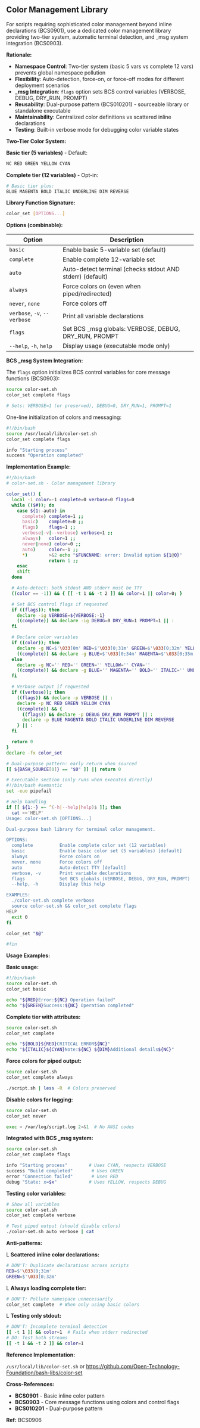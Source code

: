 ## Color Management Library

For scripts requiring sophisticated color management beyond inline declarations (BCS0901), use a dedicated color management library providing two-tier system, automatic terminal detection, and _msg system integration (BCS0903).

**Rationale:**

- **Namespace Control**: Two-tier system (basic 5 vars vs complete 12 vars) prevents global namespace pollution
- **Flexibility**: Auto-detection, force-on, or force-off modes for different deployment scenarios
- **_msg Integration**: `flags` option sets BCS control variables (VERBOSE, DEBUG, DRY_RUN, PROMPT)
- **Reusability**: Dual-purpose pattern (BCS010201) - sourceable library or standalone executable
- **Maintainability**: Centralized color definitions vs scattered inline declarations
- **Testing**: Built-in verbose mode for debugging color variable states

**Two-Tier Color System:**

**Basic tier (5 variables)** - Default:
```bash
NC RED GREEN YELLOW CYAN
```

**Complete tier (12 variables)** - Opt-in:
```bash
# Basic tier plus:
BLUE MAGENTA BOLD ITALIC UNDERLINE DIM REVERSE
```

**Library Function Signature:**

```bash
color_set [OPTIONS...]
```

**Options (combinable):**

| Option | Description |
|--------|-------------|
| `basic` | Enable basic 5-variable set (default) |
| `complete` | Enable complete 12-variable set |
| `auto` | Auto-detect terminal (checks stdout AND stderr) (default) |
| `always` | Force colors on (even when piped/redirected) |
| `never`, `none` | Force colors off |
| `verbose`, `-v`, `--verbose` | Print all variable declarations |
| `flags` | Set BCS _msg globals: VERBOSE, DEBUG, DRY_RUN, PROMPT |
| `--help`, `-h`, `help` | Display usage (executable mode only) |

**BCS _msg System Integration:**

The `flags` option initializes BCS control variables for core message functions (BCS0903):

```bash
source color-set.sh
color_set complete flags

# Sets: VERBOSE=1 (or preserved), DEBUG=0, DRY_RUN=1, PROMPT=1
```

One-line initialization of colors and messaging:
```bash
#!/bin/bash
source /usr/local/lib/color-set.sh
color_set complete flags

info "Starting process"
success "Operation completed"
```

**Implementation Example:**

```bash
#!/bin/bash
# color-set.sh - Color management library

color_set() {
  local -i color=-1 complete=0 verbose=0 flags=0
  while (($#)); do
    case ${1:-auto} in
      complete) complete=1 ;;
      basic)    complete=0 ;;
      flags)    flags=1 ;;
      verbose|-v|--verbose) verbose=1 ;;
      always)   color=1 ;;
      never|none) color=0 ;;
      auto)     color=-1 ;;
      *)        >&2 echo "$FUNCNAME: error: Invalid option ${1@Q}"
                return 1 ;;
    esac
    shift
  done

  # Auto-detect: both stdout AND stderr must be TTY
  ((color == -1)) && { [[ -t 1 && -t 2 ]] && color=1 || color=0; }

  # Set BCS control flags if requested
  if ((flags)); then
    declare -ig VERBOSE=${VERBOSE:-1}
    ((complete)) && declare -ig DEBUG=0 DRY_RUN=1 PROMPT=1 || :
  fi

  # Declare color variables
  if ((color)); then
    declare -g NC=$'\033[0m' RED=$'\033[0;31m' GREEN=$'\033[0;32m' YELLOW=$'\033[0;33m' CYAN=$'\033[0;36m'
    ((complete)) && declare -g BLUE=$'\033[0;34m' MAGENTA=$'\033[0;35m' BOLD=$'\033[1m' ITALIC=$'\033[3m' UNDERLINE=$'\033[4m' DIM=$'\033[2m' REVERSE=$'\033[7m' || :
  else
    declare -g NC='' RED='' GREEN='' YELLOW='' CYAN=''
    ((complete)) && declare -g BLUE='' MAGENTA='' BOLD='' ITALIC='' UNDERLINE='' DIM='' REVERSE='' || :
  fi

  # Verbose output if requested
  if ((verbose)); then
    ((flags)) && declare -p VERBOSE || :
    declare -p NC RED GREEN YELLOW CYAN
    ((complete)) && {
      ((flags)) && declare -p DEBUG DRY_RUN PROMPT || :
      declare -p BLUE MAGENTA BOLD ITALIC UNDERLINE DIM REVERSE
    } || :
  fi

  return 0
}
declare -fx color_set

# Dual-purpose pattern: early return when sourced
[[ ${BASH_SOURCE[0]} == "$0" ]] || return 0

# Executable section (only runs when executed directly)
#!/bin/bash #semantic
set -euo pipefail

# Help handling
if [[ ${1:-} =~ ^(-h|--help|help)$ ]]; then
  cat <<'HELP'
Usage: color-set.sh [OPTIONS...]

Dual-purpose bash library for terminal color management.

OPTIONS:
  complete          Enable complete color set (12 variables)
  basic             Enable basic color set (5 variables) [default]
  always            Force colors on
  never, none       Force colors off
  auto              Auto-detect TTY [default]
  verbose, -v       Print variable declarations
  flags             Set BCS globals (VERBOSE, DEBUG, DRY_RUN, PROMPT)
  --help, -h        Display this help

EXAMPLES:
  ./color-set.sh complete verbose
  source color-set.sh && color_set complete flags
HELP
  exit 0
fi

color_set "$@"

#fin
```

**Usage Examples:**

**Basic usage:**
```bash
#!/bin/bash
source color-set.sh
color_set basic

echo "${RED}Error:${NC} Operation failed"
echo "${GREEN}Success:${NC} Operation completed"
```

**Complete tier with attributes:**
```bash
source color-set.sh
color_set complete

echo "${BOLD}${RED}CRITICAL ERROR${NC}"
echo "${ITALIC}${CYAN}Note:${NC} ${DIM}Additional details${NC}"
```

**Force colors for piped output:**
```bash
source color-set.sh
color_set complete always

./script.sh | less -R  # Colors preserved
```

**Disable colors for logging:**
```bash
source color-set.sh
color_set never

exec > /var/log/script.log 2>&1  # No ANSI codes
```

**Integrated with BCS _msg system:**
```bash
source color-set.sh
color_set complete flags

info "Starting process"        # Uses CYAN, respects VERBOSE
success "Build completed"       # Uses GREEN
error "Connection failed"       # Uses RED
debug "State: x=$x"            # Uses YELLOW, respects DEBUG
```

**Testing color variables:**
```bash
# Show all variables
source color-set.sh
color_set complete verbose

# Test piped output (should disable colors)
./color-set.sh auto verbose | cat
```

**Anti-patterns:**

L **Scattered inline color declarations:**
```bash
# DON'T: Duplicate declarations across scripts
RED=$'\033[0;31m'
GREEN=$'\033[0;32m'
```

L **Always loading complete tier:**
```bash
# DON'T: Pollute namespace unnecessarily
color_set complete  # When only using basic colors
```

L **Testing only stdout:**
```bash
# DON'T: Incomplete terminal detection
[[ -t 1 ]] && color=1  # Fails when stderr redirected
# DO: Test both streams
[[ -t 1 && -t 2 ]] && color=1
```

**Reference Implementation:**

`/usr/local/lib/color-set.sh` or https://github.com/Open-Technology-Foundation/bash-libs/color-set

**Cross-References:**

- **BCS0901** - Basic inline color pattern
- **BCS0903** - Core message functions using colors and control flags
- **BCS010201** - Dual-purpose pattern

**Ref:** BCS0906
